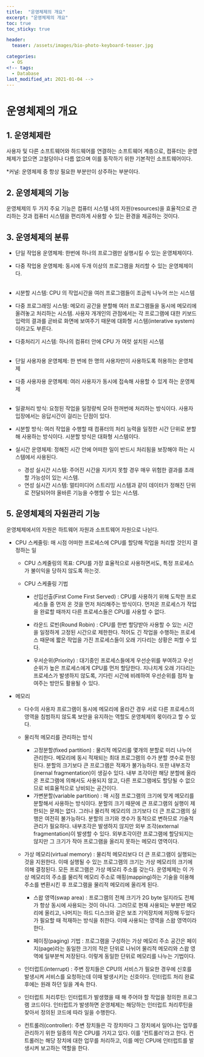 ```yaml
---
title:  "운영체제의 개요"
excerpt: "운영체제의 개요"
toc: true
toc_sticky: true

header:
  teaser: /assets/images/bio-photo-keyboard-teaser.jpg

categories:
  - OS
<!-- tags:
  - Database 
last_modified_at: 2021-01-04 -->
---
```

# 운영체제의 개요

## 1. 운영체제란

사용자 및 다른 소프트웨어와 하드웨어를 연결하는 소프트웨어 계층으로, 컴퓨터는 운영체제가 없으면 고철덩이나 다름 없으며 이를 동작하기 위한 기본적인 소프트웨어이다.

*커널: 운영체제 중 항상 필요한 부분만이 상주하는 부분이다.

## 2. 운영체제의 기능

운영체제의 두 가지 주요 기능은 컴퓨터 시스템 내의 자원(resources)을 효율적으로 관리하는 것과 컴퓨터 시스템을 편리하게 사용할 수 있는 환경을 제공하는 것이다.

## 3. 운영체제의 분류

- 단일 작업용 운영체제: 한번에 하나의 프로그램만 실행시킬 수 있는 운영체제이다.
- 다중 작업용 운영체제: 동시에 두개 이상의 프로그램을 처리할 수 있는 운영체제이다.
  <br><br>
- 시분할 시스템: CPU 의 작업시간을 여러 프로그램들이 조금씩 나누어 쓰는 시스템
- 다중 프로그래밍 시스템: 메모리 공간을 분할해 여러 프로그램들을 동시에 메모리에 올려놓고 처리하는 시스템. 사용자 개개인의 관점에서는 각 프로그램에 대한 키보드 입력의 결과를 곧바로 화면에 보여주기 때문에 대화형 시스템(interative system)이라고도 부른다.
- 다중처리기 시스템: 하나의 컴퓨터 안에 CPU 가 여럿 설치된 시스템
<br><br>

- 단일 사용자용 운영체제: 한 번에 한 명의 사용자만이 사용하도록 허용하는 운영체제
- 다중 사용자용 운영체제: 여러 사용자가 동시에 접속해 사용할 수 있게 하는 운영체제
<br><br>

- 일괄처리 방식: 요청된 작업을 일정량씩 모아 한꺼번에 처리하는 방식이다. 사용자 입장에서는 응답시간이 걸리는 단점이 있다.
- 시분할 방식: 여러 작업을 수행할 때 컴퓨터의 처리 능력을 일정한 시간 단위로 분할해 사용하는 방식이다. 시분할 방식은 대화형 시스템이다.
- 실시간 운영체제: 정해진 시간 안에 어떠한 일이 반드시 처리됨을 보장해야 하는 시스템에서 사용된다.
  - 경성 실시간 시스템: 주어진 시간을 지키지 못할 경우 매우 위험한 결과를 초래할 가능성이 있는 시스템.
  - 연성 실시간 시스템: 멀티미디어 스트리밍 시스템과 같이 데이터가 정해진 단위로 전달되어야 올바른 기능을 수행할 수 있는 시스템.

## 5. 운영체제의 자원관리 기능
운영체제에서의 자원은 하트웨어 자원과 소프트웨어 자원으로 나뉜다.

- CPU 스케줄링: 매 시점 어떠한 프로세스에 CPU를 할당해 작업을 처리할 것인지 결정하는 일
  - CPU 스케줄링의 목표: CPU를 가장 효율적으로 사용하면서도, 특정 프로세스가 불이익을 당하지 않도록 하는것.

  - CPU 스케줄링 기법
    - 선입선출(First Come First Served)
    : CPU를 사용하기 위해 도착한 프로세스들 중 먼저 온 것을 먼저 처리해주는 방식이다. 먼저온 프로세스가 작업을 완료할 때까지 다른 프로세스들은 CPU를 사용할 수 없다.
    
    - 라운드 로빈(Round Robin)
    : CPU를 한번 할당받아 사용할 수 있는 시간을 일정하게 고정된 시간으로 제한한다. 적어도 긴 작업을 수행하는 프로세스 때문에 짧은 작업을 가진 프로세스들이 오래 기다리는 상황은 피할 수 있다.
    
    - 우서순위(Priority)
    : 대기중인 프로세스들에게 우선순위를 부여하고 우선순위가 높은 프로세스에게 CPU를 먼저 할당한다. 지나치게 오래 기다리는 프로세스가 발생하지 않도록, 기다린 시간에 비례하여 우선순위를 점차 높여주는 방안도 활용될 수 있다.
    
- 메모리
  - 다수의 사용자 프로그램이 동시에 메모리에 올라간 경우 서로 다른 프로세스의 영역을 침범하지 않도록 보안을 유지하는 역할도 운영체제의 몫이라고 할 수 있다.
  - 물리적 메모리를 관리하는 방식
    - 고정분할(fixed partition)
    : 물리적 메모리를 몇개의 분할로 미리 나누어 관리한다. 메모리에 동시 적재되는 최대 프로그램의 수가 분할 갯수로 한정된다. 분할의 크기보다 큰 프로그램은 적재가 불가능하다. 또한 내부조각(inernal fragmentation)이 생길수 있다. 
    내부 조각이란 해당 분할에 올라온 프로그램에 의해서도 사용되지 않고, 다른 프로그램에도 할당될 수 없으므로 비효율적으로 낭비되는 공간이다.
    - 가변분할(variable partition)
    : 매 시점 프로그램의 크기에 맞게 메모리를 분할해서 사용하는 방식이다. 분할의 크기 때문에 큰 프로그램의 실행이 제한되는 문제는 없다. 그러나 물리적 메모리의 크기보다 더 큰 프로그램의 실행은 여전히 불가능하다. 분할의 크기와 갯수가 동적으로 변하므로
    기술적 관리가 필요하다. 내부조각은 발생하지 않지만 외부 조각(external fragmentation)이 발생할 수 있다. 외부조각이란 프로그램에 할당되지는 않지만 그 크기가 작아 프로그램을 올리지 못하는 메모리 영역이다.
    
  - 가상 메모리(virtual memory)
    : 물리적 메모리보다 더 큰 프로그램이 실행되는 것을 지원한다. 이때 실행될 수 있는 프로그램의 크기는 가상 메모리의 크기에 의해 결정된다. 모든 프로그램은 가상 메모리 주소를 갖는다. 운영체제는 이 가상 메모리의
    주소를 물리적 메모리 주소로 매핑(mapping)하는 기술을 이용해 주소를 변환시킨 후 프로그램을 물리적 메모리에 올리게 된다.
    
    - 스왑 영역(swap area)
    : 프로그램의 전체 크기가 2G byte 일지라도 전체가 항상 동시에 사용되는 것이 아니다. 그러므로 현재 사용되는 부분만 메모리에 올리고, 나머지는 하드 디스크와 같은 보조 기억장치에 저장해 두었다가 필요할 때 적재하는 방식을 취한다.
    이때 사용되는 영역을 스왑 영역이라 한다.
    
    - 페이징(paging) 기법
    : 프로그램을 구성하는 가상 메모리 주소 공간은 페이지(page)라는 동일한 크기의 작은 단위로 나뉘어 물리적 메모리와 스왑 영역에 일부분씩 저장된다. 이렇게 동일한 단위로 메모리를 나누는 기법이다.
  
  - 인터럽트(interrupt) : 주변 장치들은 CPU의 서비스가 필요한 경우에 신호를 발생시켜 서비스를 요청하는데 이때 발생시키는 신호이다. 인터럽트 처리 완료 후에는 원래 하던 일을 계속 한다.

  - 인터럽트 처리루틴: 인터럽트가 발생했을 때 해 주어야 할 작업을 정의한 프로그램 코드이다. 인터럽트가 발생하면 운영체제는 해당하는 인터럽트 처리루틴을 찾아서 정의된 코드에 따라 일을 수행한다.

  - 컨트롤러(controller): 주변 장치들은 각 장치마다 그 장치에서 일어나는 업무를 관리하기 위한 일종의 작은 CPU를 가지고 있다. 이를 '컨트롤러'라고 한다. 컨트롤러는 해당 장치에 대한 업무를 처리하고, 이를 메인 CPU에 인터럽트를 발생시켜 보고하는 역할을 한다.



































